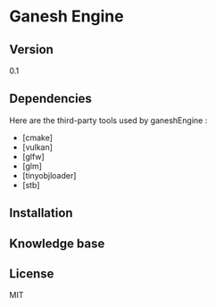 # Ganesh Engine


Version
----
0.1

Dependencies
----

Here are the third-party tools used by ganeshEngine :

* [cmake]
* [vulkan]
* [glfw]
* [glm]
* [tinyobjloader]
* [stb]


Installation
----


Knowledge base
----


License
----

MIT
